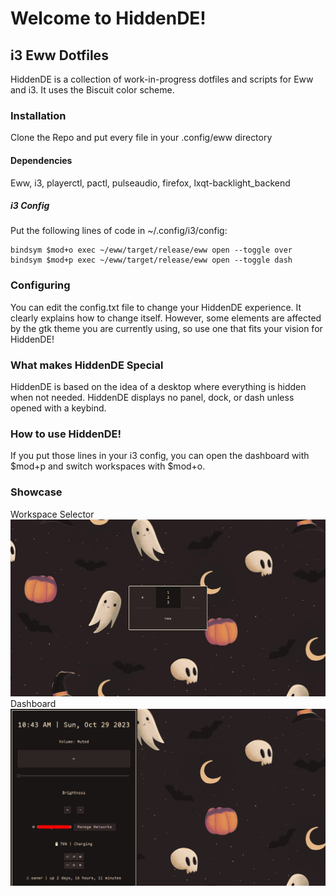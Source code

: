 # Welcome to HiddenDE!
## i3 Eww Dotfiles
HiddenDE is a collection of work-in-progress dotfiles and scripts for Eww and i3. It uses the Biscuit color scheme.

### Installation
Clone the Repo and put every file in your .config/eww directory
#### Dependencies
Eww, i3, playerctl, pactl, pulseaudio, firefox, lxqt-backlight_backend
##### i3 Config
Put the following lines of code in ~/.config/i3/config:
```
bindsym $mod+o exec ~/eww/target/release/eww open --toggle over
bindsym $mod+p exec ~/eww/target/release/eww open --toggle dash
```

### Configuring
You can edit the config.txt file to change your HiddenDE experience. It clearly explains how to change itself.
However, some elements are affected by the gtk theme you are currently using, so use one that fits your vision for HiddenDE!

### What makes HiddenDE Special
HiddenDE is based on the idea of a desktop where everything is hidden when not needed. HiddenDE displays no panel, dock, or dash unless opened with a keybind.
### How to use HiddenDE!
If you put those lines in your i3 config, you can open the dashboard with $mod+p and switch workspaces with $mod+o.
### Showcase
Workspace Selector
![Workspace Selector](./1.jpg "A Screenshot")
Dashboard
![Dashboard](./2.png "Another Screenshot")
